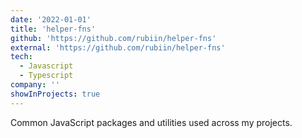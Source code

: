 ```yaml
---
date: '2022-01-01'
title: 'helper-fns'
github: 'https://github.com/rubiin/helper-fns'
external: 'https://github.com/rubiin/helper-fns'
tech:
  - Javascript
  - Typescript
company: ''
showInProjects: true
---
```


Common JavaScript packages and utilities used across my projects.

